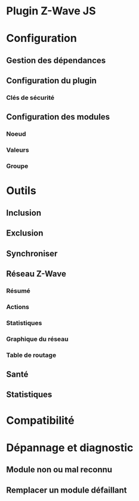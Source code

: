 # Plugin Z-Wave JS

# Configuration

## Gestion des dépendances

## Configuration du plugin

### Clés de sécurité

## Configuration des modules

### Noeud

### Valeurs

### Groupe

# Outils

## Inclusion

## Exclusion

## Synchroniser

## Réseau Z-Wave

### Résumé

### Actions

### Statistiques

### Graphique du réseau

### Table de routage

## Santé

## Statistiques

# Compatibilité

# Dépannage et diagnostic

## Module non ou mal reconnu

## Remplacer un module défaillant
